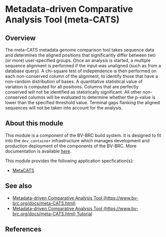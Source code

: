 # Metadata-driven Comparative Analysis Tool (meta-CATS)

## Overview

The meta-CATS metadata genome comparison tool takes sequence data and determines the aligned positions that significantly differ between two (or more) user-specified groups. Once an analysis is started, a multiple sequence alignment is performed if the input was unaligned (such as from a database query). A chi-square test of independence is then performed on each non-conserved column of the alignment, to identify those that have a non-random distribution of bases. A quantitative statistical value of variation is computed for all positions. Columns that are perfectly conserved will not be identified as statistically significant. All other non-conserved columns will be evaluated to determine whether the p-value is lower than the specified threshold value. Terminal gaps flanking the aligned sequences will not be taken into account for the analysis.  



## About this module

This module is a component of the BV-BRC build system. It is designed to fit into the
`dev_container` infrastructure which manages development and production deployment of
the components of the BV-BRC. More documentation is available [here](https://github.com/BV-BRC/dev_container/tree/master/README.md).

This module provides the following application specfication(s):
* [MetaCATS](app_specs/MetaCATS.md)


## See also

* [Metadata-driven Comparative Analysis Tool (https://www.bv-brc.org/docs/meta-CATS.html)](https://bv-brc.org/app/MetaCATS)
* [Metadata-driven Comparative Analysis Tool (https://www.bv-brc.org/docs/meta-CATS.html) Tutorial](/tutorial/metacats/metacats)



## References

